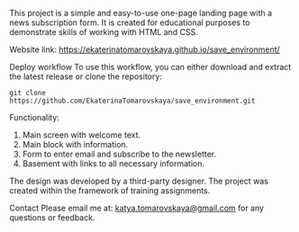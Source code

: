 This project is a simple and easy-to-use one-page landing page with a news subscription form. It is created for educational purposes to demonstrate skills of working with HTML and CSS.

Website link:
https://ekaterinatomarovskaya.github.io/save_environment/

Deploy workflow To use this workflow, you can either download and extract the latest release or clone the repository:

`git clone https://github.com/EkaterinaTomarovskaya/save_environment.git`

Functionality: 
1. Main screen with welcome text. 
2. Main block with information. 
3. Form to enter email and subscribe to the newsletter. 
4. Basement with links to all necessary information.

The design was developed by a third-party designer. The project was created within the framework of training assignments.

Contact Please email me at: katya.tomarovskaya@gmail.com for any questions or feedback.
